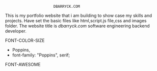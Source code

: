                           DBARRYCK.COM
This is my portfolio website that i am building to show case my skills and projects.
Have set the basic files like html,script.js file,css and images folder.
The website title is *dbarryck.com* software engineering backend developer.

FONT-COLOR-SIZE
 * Poppins,
 * font-family: "Poppins", serif;
<link rel="preconnect" href="https://fonts.googleapis.com">
<link rel="preconnect" href="https://fonts.gstatic.com" crossorigin>
<link href="https://fonts.googleapis.com/css2?family=Poppins:ital,wght@0,100;0,200;0,300;0,400;0,500;0,600;0,700;0,800;0,900;1,100;1,200;1,300;1,400;1,500;1,600;1,700;1,800;1,900&display=swap" rel="stylesheet">

FONT-AWESOME

<link rel="stylesheet" href="https://cdnjs.cloudflare.com/ajax/libs/font-awesome/6.4.2/css/all.min.css">



